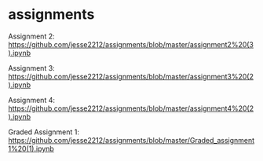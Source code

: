 # assignments

Assignment 2: 
https://github.com/jesse2212/assignments/blob/master/assignment2%20(3).ipynb

Assignment 3:
https://github.com/jesse2212/assignments/blob/master/assignment3%20(2).ipynb

Assignment 4: 
https://github.com/jesse2212/assignments/blob/master/assignment4%20(2).ipynb

Graded Assignment 1: 
https://github.com/jesse2212/assignments/blob/master/Graded_assignment1%20(1).ipynb
